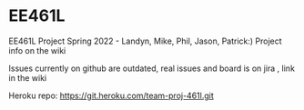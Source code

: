 # EE461L
EE461L Project Spring 2022 - Landyn, Mike, Phil, Jason, Patrick:)
Project info on the wiki

Issues currently on github are outdated, real issues and board is on jira , link in the wiki

Heroku repo: 
https://git.heroku.com/team-proj-461l.git
